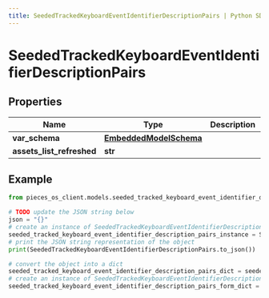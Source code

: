 ```yaml
---
title: SeededTrackedKeyboardEventIdentifierDescriptionPairs | Python SDK
---
```


# SeededTrackedKeyboardEventIdentifierDescriptionPairs


## Properties

Name | Type | Description | Notes
------------ | ------------- | ------------- | -------------
**var_schema** | [**EmbeddedModelSchema**](EmbeddedModelSchema) |  | [optional] 
**assets_list_refreshed** | **str** |  | [optional] 

## Example

```python
from pieces_os_client.models.seeded_tracked_keyboard_event_identifier_description_pairs import SeededTrackedKeyboardEventIdentifierDescriptionPairs

# TODO update the JSON string below
json = "{}"
# create an instance of SeededTrackedKeyboardEventIdentifierDescriptionPairs from a JSON string
seeded_tracked_keyboard_event_identifier_description_pairs_instance = SeededTrackedKeyboardEventIdentifierDescriptionPairs.from_json(json)
# print the JSON string representation of the object
print(SeededTrackedKeyboardEventIdentifierDescriptionPairs.to_json())

# convert the object into a dict
seeded_tracked_keyboard_event_identifier_description_pairs_dict = seeded_tracked_keyboard_event_identifier_description_pairs_instance.to_dict()
# create an instance of SeededTrackedKeyboardEventIdentifierDescriptionPairs from a dict
seeded_tracked_keyboard_event_identifier_description_pairs_form_dict = seeded_tracked_keyboard_event_identifier_description_pairs.from_dict(seeded_tracked_keyboard_event_identifier_description_pairs_dict)
```


